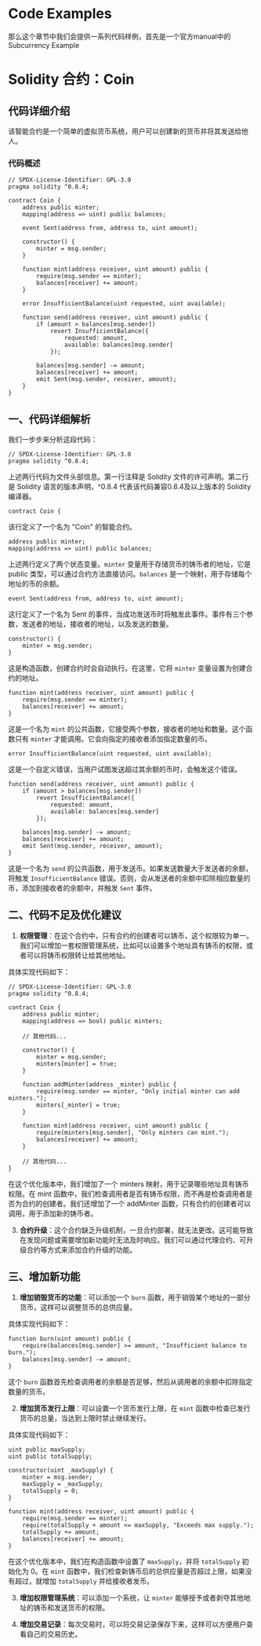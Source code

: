 # Code Examples

那么这个章节中我们会提供一系列代码样例，首先是一个官方manual中的Subcurrency Example

# Solidity 合约：Coin

## 代码详细介绍

该智能合约是一个简单的虚拟货币系统，用户可以创建新的货币并将其发送给他人。

### 代码概述

```solidity
// SPDX-License-Identifier: GPL-3.0
pragma solidity ^0.8.4;

contract Coin {
    address public minter;
    mapping(address => uint) public balances;

    event Sent(address from, address to, uint amount);

    constructor() {
        minter = msg.sender;
    }

    function mint(address receiver, uint amount) public {
        require(msg.sender == minter);
        balances[receiver] += amount;
    }

    error InsufficientBalance(uint requested, uint available);

    function send(address receiver, uint amount) public {
        if (amount > balances[msg.sender])
            revert InsufficientBalance({
                requested: amount,
                available: balances[msg.sender]
            });

        balances[msg.sender] -= amount;
        balances[receiver] += amount;
        emit Sent(msg.sender, receiver, amount);
    }
}
```

## 一、代码详细解析

我们一步步来分析这段代码：

```solidity
// SPDX-License-Identifier: GPL-3.0
pragma solidity ^0.8.4;
```
上述两行代码为文件头部信息。第一行注释是 Solidity 文件的许可声明。第二行是 Solidity 语言的版本声明，^0.8.4 代表该代码兼容0.8.4及以上版本的 Solidity 编译器。

```solidity
contract Coin {
```
该行定义了一个名为 "Coin" 的智能合约。

```solidity
address public minter;
mapping(address => uint) public balances;
```
上述两行定义了两个状态变量。`minter` 变量用于存储货币的铸币者的地址，它是 public 类型，可以通过合约方法直接访问。`balances` 是一个映射，用于存储每个地址的币的余额。

```solidity
event Sent(address from, address to, uint amount);
```
这行定义了一个名为 Sent 的事件，当成功发送币时将触发此事件。事件有三个参数，发送者的地址，接收者的地址，以及发送的数量。

```solidity
constructor() {
    minter = msg.sender;
}
```
这是构造函数，创建合约时会自动执行。在这里，它将 `minter` 变量设置为创建合约的地址。

```solidity
function mint(address receiver, uint amount) public {
    require(msg.sender == minter);
    balances[receiver] += amount;
}
```
这是一个名为 `mint` 的公共函数，它接受两个参数，接收者的地址和数量。这个函数只有 `minter` 才能调用。它会向指定的接收者添加指定数量的币。

```solidity
error InsufficientBalance(uint requested, uint available);
```
这是一个自定义错误，当用户试图发送超过其余额的币时，会触发这个错误。

```solidity
function send(address receiver, uint amount) public {
    if (amount > balances[msg.sender])
        revert InsufficientBalance({
            requested: amount,
            available: balances[msg.sender]
        });

    balances[msg.sender] -= amount;
    balances[receiver] += amount;
    emit Sent(msg.sender, receiver, amount);
}
```
这是一个名为 `send` 的公共函数，用于发送币。如果发送数量大于发送者的余额，将触发 `InsufficientBalance` 错误。否则，会从发送者的余额中扣除相应数量的币，添加到接收者的余额中，并触发 `Sent` 事件。

## 二、代码不足及优化建议

1. **权限管理**：在这个合约中，只有合约的创建者可以铸币，这个权限较为单一。我们可以增加一套权限管理系统，比如可以设置多个地址具有铸币的权限，或者可以将铸币权限转让给其他地址。

具体实现代码如下：

```solidity
// SPDX-License-Identifier: GPL-3.0
pragma solidity ^0.8.4;

contract Coin {
    address public minter;
    mapping(address => bool) public minters;

    // 其他代码...
    
    constructor() {
        minter = msg.sender;
        minters[minter] = true;
    }

    function addMinter(address _minter) public {
        require(msg.sender == minter, "Only initial minter can add minters.");
        minters[_minter] = true;
    }

    function mint(address receiver, uint amount) public {
        require(minters[msg.sender], "Only minters can mint.");
        balances[receiver] += amount;
    }

    // 其他代码...
}
```

在这个优化版本中，我们增加了一个 minters 映射，用于记录哪些地址具有铸币权限。在 mint 函数中，我们检查调用者是否有铸币权限，而不再是检查调用者是否为合约的创建者。我们还增加了一个 addMinter 函数，只有合约的创建者可以调用，用于添加新的铸币者。

3. **合约升级**：这个合约缺乏升级机制，一旦合约部署，就无法更改。这可能导致在发现问题或需要增加新功能时无法及时响应。我们可以通过代理合约、可升级合约等方式来添加合约升级的功能。

## 三、增加新功能

1. **增加销毁货币的功能**：可以添加一个 `burn` 函数，用于销毁某个地址的一部分货币，这样可以调整货币的总供应量。

具体实现代码如下：

```solidity
function burn(uint amount) public {
    require(balances[msg.sender] >= amount, "Insufficient balance to burn.");
    balances[msg.sender] -= amount;
}
```

这个 `burn` 函数首先检查调用者的余额是否足够，然后从调用者的余额中扣除指定数量的货币。

2. **增加货币发行上限**：可以设置一个货币发行上限，在 `mint` 函数中检查已发行货币的总量，当达到上限时禁止继续发行。

具体实现代码如下：

```solidity
uint public maxSupply;
uint public totalSupply;

constructor(uint _maxSupply) {
    minter = msg.sender;
    maxSupply = _maxSupply;
    totalSupply = 0;
}

function mint(address receiver, uint amount) public {
    require(msg.sender == minter);
    require(totalSupply + amount <= maxSupply, "Exceeds max supply.");
    totalSupply += amount;
    balances[receiver] += amount;
}
```

在这个优化版本中，我们在构造函数中设置了 `maxSupply`，并将 `totalSupply` 初始化为 0。在 `mint` 函数中，我们检查新铸币后的总供应量是否超过上限，如果没有超过，就增加 `totalSupply` 并给接收者发币。

3. **增加权限管理系统**：可以添加一个系统，让 `minter` 能够授予或者剥夺其他地址的铸币和发送货币的权限。

4. **增加交易记录**：每次交易时，可以将交易记录保存下来，这样可以方便用户查看自己的交易历史。
